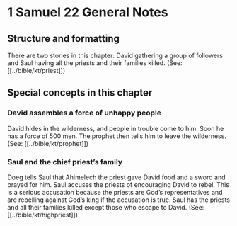# 1 Samuel 22 General Notes
## Structure and formatting

There are two stories in this chapter: David gathering a group of followers and Saul having all the priests and their families killed. (See: [[../bible/kt/priest]])

## Special concepts in this chapter

### David assembles a force of unhappy people
David hides in the wilderness, and people in trouble come to him. Soon he has a force of 500 men. The prophet then tells him to leave the wilderness. (See: [[../bible/kt/prophet]])

### Saul and the chief priest’s family
Doeg tells Saul that Ahimelech the priest gave David food and a sword and prayed for him. Saul accuses the priests of encouraging David to rebel. This is a serious accusation because the priests are God’s representatives and are rebelling against God’s king if the accusation is true. Saul has the priests and all their families killed except those who escape to David. (See: [[../bible/kt/highpriest]])